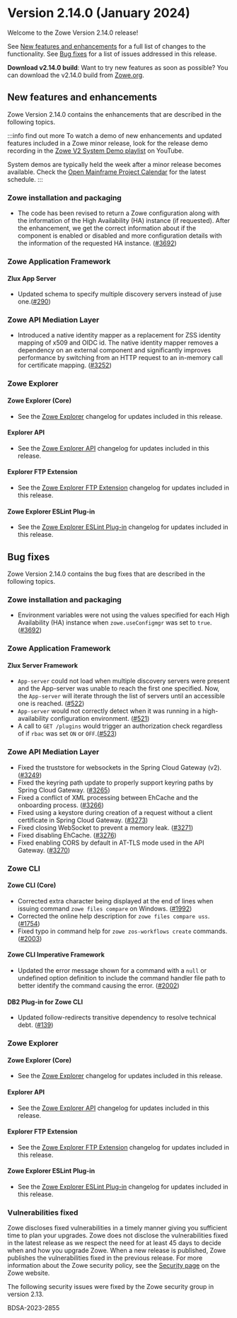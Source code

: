 # Version 2.14.0 (January 2024)

Welcome to the Zowe Version 2.14.0 release!

See [New features and enhancements](#new-features-and-enhancements) for a full list of changes to the functionality. See [Bug fixes](#bug-fixes) for a list of issues addressed in this release.

**Download v2.14.0 build**: Want to try new features as soon as possible? You can download the v2.14.0 build from [Zowe.org](https://www.zowe.org/download.html).

## New features and enhancements

Zowe Version 2.14.0 contains the enhancements that are described in the following topics.

:::info find out more
To watch a demo of new enhancements and updated features included in a Zowe minor release, look for the release demo recording in the [Zowe V2 System Demo playlist](https://www.youtube.com/playlist?list=PL8REpLGaY9QGjSTAqZaWxLG_g-jW1qGmo) on YouTube.

System demos are typically held the week after a minor release becomes available. Check the [Open Mainframe Project Calendar](https://lists.openmainframeproject.org/g/zowe-dev/calendar) for the latest schedule.
:::

### Zowe installation and packaging
* The code has been revised to return a Zowe configuration along with the information of the High Availability (HA) instance (if requested). After the enhancement, we get the correct information about if the component is enabled or disabled and more configuration details with the information of the requested HA instance. ([#3692](https://github.com/zowe/zowe-install-packaging/pull/3692))

### Zowe Application Framework

#### Zlux App Server

* Updated schema to specify multiple discovery servers instead of juse one.([#290](https://github.com/zowe/zlux-app-server/pull/290))

### Zowe API Mediation Layer

* Introduced a native identity mapper as a replacement for ZSS identity mapping of x509 and OIDC id. The native identity mapper removes a dependency on an external component and significantly improves performance by switching from an HTTP request to an in-memory call for certificate mapping. ([#3252](https://github.com/zowe/api-layer/issues/3252))

### Zowe Explorer

#### Zowe Explorer (Core)

- See the [Zowe Explorer](https://github.com/zowe/zowe-explorer-vscode/blob/main/packages/zowe-explorer/CHANGELOG.md) changelog for updates included in this release.

#### Explorer API

- See the [Zowe Explorer API](https://github.com/zowe/zowe-explorer-vscode/blob/main/packages/zowe-explorer-api/CHANGELOG.md) changelog for updates included in this release.

####  Explorer FTP Extension

- See the [Zowe Explorer FTP Extension](https://github.com/zowe/zowe-explorer-vscode/blob/main/packages/zowe-explorer-ftp-extension/CHANGELOG.md) changelog for updates included in this release.

#### Zowe Explorer ESLint Plug-in

- See the [Zowe Explorer ESLint Plug-in](https://github.com/zowe/zowe-explorer-vscode/blob/main/packages/eslint-plugin-zowe-explorer/CHANGELOG.md) changelog for updates included in this release.

## Bug fixes

Zowe Version 2.14.0 contains the bug fixes that are described in the following topics.

### Zowe installation and packaging
* Environment variables were not using the values specified for each High Availability (HA) instance when `zowe.useConfigmgr` was set to `true`. ([#3692](https://github.com/zowe/zowe-install-packaging/pull/3692)) 

### Zowe Application Framework

#### Zlux Server Framework

* `App-server` could not load when multiple discovery servers were present and the App-server was unable to reach the first one specified. Now, the `App-server` will iterate through the list of servers until an accessible one is reached. ([#522](https://github.com/zowe/zlux-server-framework/pull/522))
* `App-server` would not correctly detect when it was running in a high-availability configuration environment. ([#521](https://github.com/zowe/zlux-server-framework/pull/521))
* A call to `GET /plugins` would trigger an authorization check regardless of if `rbac` was set `ON` or `OFF`.([#523](https://github.com/zowe/zlux-server-framework/pull/523))

### Zowe API Mediation Layer

* Fixed the truststore for websockets in the Spring Cloud Gateway (v2). ([#3249](https://github.com/zowe/api-layer/issues/3249))
* Fixed the keyring path update to properly support keyring paths by Spring Cloud Gateway. ([#3265](https://github.com/zowe/api-layer/issues/3265))
* Fixed a conflict of XML processing between EhCache and the onboarding process. ([#3266](https://github.com/zowe/api-layer/issues/3266))
* Fixed using a keystore during creation of a request without a client certificate in Spring Cloud Gateway. ([#3273](https://github.com/zowe/api-layer/issues/3273))
* Fixed closing WebSocket to prevent a memory leak. ([#3271](https://github.com/zowe/api-layer/issues/3271))
* Fixed disabling EhCache. ([#3276](https://github.com/zowe/api-layer/issues/3276))
* Fixed enabling CORS by default in AT-TLS mode used in the API Gateway. ([#3270](https://github.com/zowe/api-layer/issues/3270))

### Zowe CLI

#### Zowe CLI (Core)

- Corrected extra character being displayed at the end of lines when issuing command `zowe files compare` on Windows. ([#1992](https://github.com/zowe/zowe-cli/issues/1992))
- Corrected the online help description for `zowe files compare uss`. ([#1754](https://github.com/zowe/zowe-cli/issues/1754))
- Fixed typo in command help for `zowe zos-workflows create` commands. ([#2003](https://github.com/zowe/zowe-cli/pull/2003))

#### Zowe CLI Imperative Framework

- Updated the error message shown for a command with a `null` or undefined option definition to include the command handler file path to better identify the command causing the error. ([#2002](https://github.com/zowe/zowe-cli/issues/2002))

#### DB2 Plug-in for Zowe CLI

- Updated follow-redirects transitive dependency to resolve technical debt. ([#139](https://github.com/zowe/zowe-cli-db2-plugin/pull/139))

### Zowe Explorer

#### Zowe Explorer (Core)

- See the [Zowe Explorer](https://github.com/zowe/zowe-explorer-vscode/blob/main/packages/zowe-explorer/CHANGELOG.md) changelog for updates included in this release.

#### Explorer API

- See the [Zowe Explorer API](https://github.com/zowe/zowe-explorer-vscode/blob/main/packages/zowe-explorer-api/CHANGELOG.md) changelog for updates included in this release.

####  Explorer FTP Extension

- See the [Zowe Explorer FTP Extension](https://github.com/zowe/zowe-explorer-vscode/blob/main/packages/zowe-explorer-ftp-extension/CHANGELOG.md) changelog for updates included in this release.

#### Zowe Explorer ESLint Plug-in

- See the [Zowe Explorer ESLint Plug-in](https://github.com/zowe/zowe-explorer-vscode/blob/main/packages/eslint-plugin-zowe-explorer/CHANGELOG.md) changelog for updates included in this release.

### Vulnerabilities fixed

Zowe discloses fixed vulnerabilities in a timely manner giving you sufficient time to plan your upgrades. Zowe does not disclose the vulnerabilities fixed in the latest release as we respect the need for at least 45 days to decide when and how you upgrade Zowe. When a new release is published, Zowe publishes the vulnerabilities fixed in the previous release. For more information about the Zowe security policy, see the [Security page](https://www.zowe.org/security.html) on the Zowe website.

The following security issues were fixed by the Zowe security group in version 2.13.

BDSA-2023-2855
